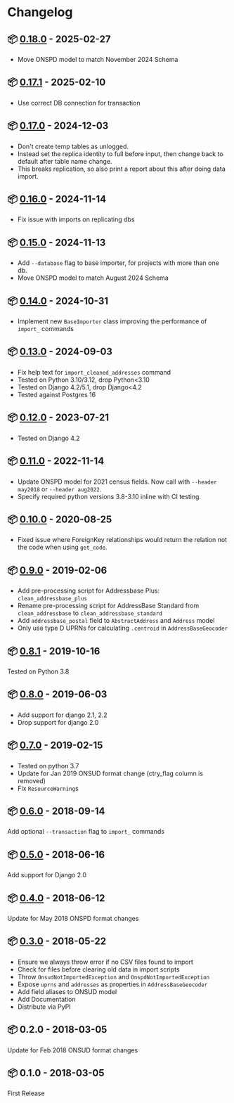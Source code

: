 # Changelog

## :package: [0.18.0](https://pypi.org/project/uk-geo-utils/0.18.0/) - 2025-02-27

* Move ONSPD model to match November 2024 Schema

## :package: [0.17.1](https://pypi.org/project/uk-geo-utils/0.17.1/) - 2025-02-10

* Use correct DB connection for transaction

## :package: [0.17.0](https://pypi.org/project/uk-geo-utils/0.17.0/) - 2024-12-03

* Don't create temp tables as unlogged.
* Instead set the replica identity to full before input, then change back to default after table name change.
* This breaks replication, so also print a report about this after doing data import.

## :package: [0.16.0](https://pypi.org/project/uk-geo-utils/0.16.0/) - 2024-11-14

* Fix issue with imports on replicating dbs

## :package: [0.15.0](https://pypi.org/project/uk-geo-utils/0.15.0/) - 2024-11-13

* Add `--database` flag to base importer, for projects with more than one db.
* Move ONSPD model to match August 2024 Schema

## :package: [0.14.0](https://pypi.org/project/uk-geo-utils/0.14.0/) - 2024-10-31

* Implement new `BaseImporter` class improving the performance of `import_` commands

## :package: [0.13.0](https://pypi.org/project/uk-geo-utils/0.13.0/) - 2024-09-03

* Fix help text for `import_cleaned_addresses` command 
* Tested on Python 3.10/3.12, drop Python<3.10
* Tested on Django 4.2/5.1, drop Django<4.2
* Tested against Postgres 16

## :package: [0.12.0](https://pypi.org/project/uk-geo-utils/0.12.0/) - 2023-07-21

* Tested on Django 4.2

## :package: [0.11.0](https://pypi.org/project/uk-geo-utils/0.11.0/) - 2022-11-14

* Update ONSPD model for 2021 census fields. Now call with `--header may2018` or `--header aug2022`.
* Specify required python versions 3.8-3.10 inline with CI testing. 

## :package: [0.10.0](https://pypi.org/project/uk-geo-utils/0.10.0/) - 2020-08-25

* Fixed issue where ForeignKey relationships would return the relation not
 the code when using `get_code`.

## :package: [0.9.0](https://pypi.org/project/uk-geo-utils/0.9.0/) - 2019-02-06

* Add pre-processing script for Addressbase Plus: `clean_addressbase_plus`
* Rename pre-processing script for AddressBase Standard from `clean_addressbase` to `clean_addressbase_standard`
* Add `addressbase_postal` field to `AbstractAddress` and `Address` model
* Only use type D UPRNs for calculating `.centroid` in `AddressBaseGeocoder`

## :package: [0.8.1](https://pypi.org/project/uk-geo-utils/0.8.1/) - 2019-10-16

Tested on Python 3.8

## :package: [0.8.0](https://pypi.org/project/uk-geo-utils/0.8.0/) - 2019-06-03

* Add support for django 2.1, 2.2
* Drop support for django 2.0

## :package: [0.7.0](https://pypi.org/project/uk-geo-utils/0.7.0/) - 2019-02-15

* Tested on python 3.7
* Update for Jan 2019 ONSUD format change (ctry_flag column is removed)
* Fix `ResourceWarning`s

## :package: [0.6.0](https://pypi.org/project/uk-geo-utils/0.6.0/) - 2018-09-14

Add optional `--transaction` flag to `import_` commands

## :package: [0.5.0](https://pypi.org/project/uk-geo-utils/0.5.0/) - 2018-06-16

Add support for Django 2.0

## :package: [0.4.0](https://pypi.org/project/uk-geo-utils/0.4.0/) - 2018-06-12

Update for May 2018 ONSPD format changes

## :package: [0.3.0](https://pypi.org/project/uk-geo-utils/0.3.0/) - 2018-05-22

* Ensure we always throw error if no CSV files found to import
* Check for files before clearing old data in import scripts
* Throw `OnsudNotImportedException` and `OnspdNotImportedException`
* Expose `uprns` and `addresses` as properties in `AddressBaseGeocoder`
* Add field aliases to ONSUD model
* Add Documentation
* Distribute via PyPI

## :package: 0.2.0 - 2018-03-05

Update for Feb 2018 ONSUD format changes

## :package: 0.1.0 - 2018-03-05

First Release
